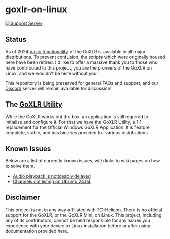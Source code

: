 # goxlr-on-linux
[![Support Server](https://img.shields.io/discord/828348446775574548.svg?label=Discord&logo=Discord&colorB=7289da&style=flat)](https://discord.gg/Wbp3UxkX2j)


## Status
As of 2024 [basic functionality](https://github.com/GoXLR-on-Linux/goxlr-on-linux/wiki/Basic-Functionality) of the GoXLR is available
in all major distributions. To prevent confusion, the scripts which were originally housed here have been retired. I'd like to offer a massive thank you
to those who have contributed to this project, you are the pioneers of the GoXLR on Linux, and we wouldn't be here without you!

This repository is being preserved for general FAQs and support, and our [Discord](https://discord.gg/Wbp3UxkX2j) server will remain available for discussion!

## The [GoXLR Utility](https://github.com/GoXLR-on-Linux/goxlr-utility/)
While the GoXLR works out the box, an application is still required to initialise and configure it. For that we have
the GoXLR Utility, a 1:1 replacement for the Official Windows GoXLR Application. It is feature complete, stable,
and has binaries provided for various distributions. 


## Known Issues
Below are a list of currently known issues, with links to wiki pages on how to solve them. 

* [Audio playback is noticeably delayed](https://github.com/GoXLR-on-Linux/goxlr-on-linux/wiki/Audio-Delays-when-using-PulseAudio)
* [Channels not listing on Ubuntu 24.04](https://github.com/GoXLR-on-Linux/goxlr-on-linux/wiki/GoXLR-Listing-as-'Multichannel'-in-Ubuntu-24.04-(Noble-Numbat))

## Disclaimer
This project is not in any way affiliated with TC-Helicon. There is no official support for the GoXLR, or the GoXLR 
Mini, on Linux. This project, including any of its contributors, cannot be held responsible for any issues you 
experience with your device or Linux installation before or after using documentation provided here.
